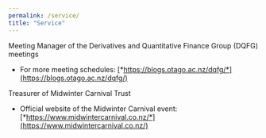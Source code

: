 ```yaml
---
permalink: /service/
title: "Service"
---
```


Meeting Manager of the Derivatives and Quantitative Finance Group (DQFG) meetings
- For more meeting schedules: [*https://blogs.otago.ac.nz/dqfg/*](https://blogs.otago.ac.nz/dqfg/)

Treasurer of Midwinter Carnival Trust
- Official website of the Midwinter Carnival event: [*https://www.midwintercarnival.co.nz/*](https://www.midwintercarnival.co.nz/)


